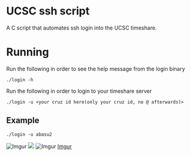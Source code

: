 # UCSC ssh script
  A C script that automates ssh login into the UCSC timeshare.

# Running
  Run the following in order to see the help message from the login binary
  ```
  ./login -h
  ```

  Run the following in order to login to your timeshare server
  ```
  ./login -u <your cruz id here(only your cruz id, no @ afterwards)>
  ```
  
##  Example
  ```
  ./login -u abasu2
  ```
![Imgur](https://i.imgur.com/ld1zr1I.gifv)
![](https://i.imgur.com/ld1zr1I.gifv)
![Imgur](https://i.imgur.com/WrYaoPj.png)
[Imgur](https://i.imgur.com/0x3cmC9.gifv)
